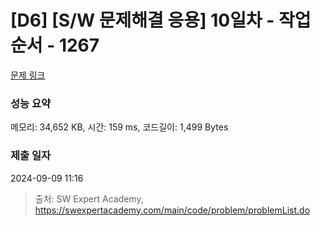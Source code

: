 # [D6] [S/W 문제해결 응용] 10일차 - 작업순서 - 1267 

[문제 링크](https://swexpertacademy.com/main/code/problem/problemDetail.do?contestProbId=AV18TrIqIwUCFAZN) 

### 성능 요약

메모리: 34,652 KB, 시간: 159 ms, 코드길이: 1,499 Bytes

### 제출 일자

2024-09-09 11:16



> 출처: SW Expert Academy, https://swexpertacademy.com/main/code/problem/problemList.do